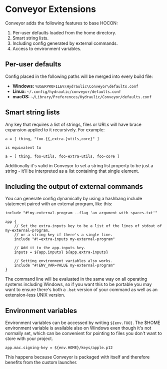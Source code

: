 # Conveyor Extensions

Conveyor adds the following features to base HOCON: 
    

1. Per-user defaults loaded from the home directory.
1. Smart string lists.
2. Including config generated by external commands.
3. Access to environment variables.

## Per-user defaults

Config placed in the following paths will be merged into every build file:

* **Windows:** `%USERPROFILE%\Hydraulic\Conveyor\defaults.conf`
* **Linux:** `~/.config/hydraulic/conveyor/defaults.conf`
* **macOS:** `~/Library/Preferences/Hydraulic/Conveyor/defaults.conf`

## Smart string lists

Any key that requires a list of strings, files or URLs will have brace expansion applied to it recursively. For example:

```
a = [ thing, "foo-{{,extra-}utils,core}" ]

is equivalent to 

a = [ thing, foo-utils, foo-extra-utils, foo-core ]
```

Additionally it's valid in Conveyor to set a string list property to be just a string - it'll be interpreted as a list containing that single element.

## Including the output of external commands

You can generate config dynamically by using a hashbang include statement paired with an external program, like this:

```
include "#!my-external-program --flag 'an argument with spaces.txt'"

app {    
    // Set the extra-inputs key to be a list of the lines of stdout of my-external-program,
    // or a string key if there's a single line.
    include "#!=extra-inputs my-external-program"
    
    // Add it to the app.inputs key.
    inputs = ${app.inputs} ${app.extra-inputs}
    
    // Setting environment variables also works.
    include "#!ENV_VAR=VALUE my-external-program"
}
```

The command line will be evaluated in the same way on all operating systems including Windows, so if you want this to be portable you may want to ensure there's both a `.bat` version of your command as well as an extension-less UNIX version.

## Environment variables

Environment variables can be accessed by writing `${env.FOO}`. The $HOME environment variable is available also on Windows even though it's not normally set, which can be convenient for pointing to files you don't want to store with your project.

```
app.mac.signing-key = ${env.HOME}/keys/apple.p12
```

This happens because Conveyor is packaged with itself and therefore benefits from the custom launcher.

